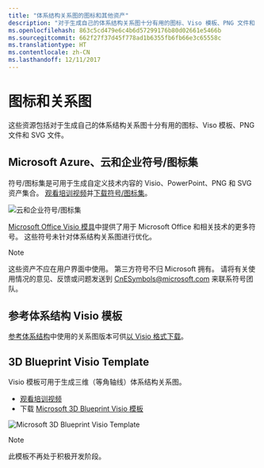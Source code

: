```yaml
---
title: "体系结构关系图的图标和其他资产"
description: "对于生成自己的体系结构关系图十分有用的图标、Viso 模板、PNG 文件和 SVG 文件"
ms.openlocfilehash: 863c5cd479e6c4b6d57299176b80d02661e5466b
ms.sourcegitcommit: 662f27f37d45f778ad1b6355fb6fb66e3c65558c
ms.translationtype: HT
ms.contentlocale: zh-CN
ms.lasthandoff: 12/11/2017
---
```

# <a name="icons-and-diagrams"></a>图标和关系图

这些资源包括对于生成自己的体系结构关系图十分有用的图标、Viso 模板、PNG 文件和 SVG 文件。

## <a name="microsoft-azure-cloud-and-enterprise-symbolicon-set"></a>Microsoft Azure、云和企业符号/图标集

符号/图标集是可用于生成自定义技术内容的 Visio、PowerPoint、PNG 和 SVG 资产集合。
[观看培训视频](http://aka.ms/CnESymbolsVideo)并[下载符号/图标集](http://aka.ms/CnESymbols)。 

![云和企业符号/图标集](./_images/CnESymbols.png)

[Microsoft Office Visio 模具](http://www.microsoft.com/en-us/download/details.aspx?id=35772)中提供了用于 Microsoft Office 和相关技术的更多符号。 这些符号未针对体系结构关系图进行优化。   

> [!NOTE]
> 这些资产不应在用户界面中使用。 第三方符号不归 Microsoft 拥有。
> 请将有关使用情况的意见、反馈或问题发送到 [CnESymbols@microsoft.com](mailto:CnESymbols@microsoft.com) 来联系符号团队。

## <a name="reference-architectures-visio-template"></a>参考体系结构 Visio 模板 

[参考体系结构](../reference-architectures/index.md)中使用的关系图版本可供[以 Visio 格式下载](https://aka.ms/arch-diagrams)。

## <a name="3d-blueprint-visio-template"></a>3D Blueprint Visio Template

Visio 模板可用于生成三维（等角轴线）体系结构关系图。

- [观看培训视频](http://aka.ms/3dBlueprintTemplateVideo) 
- 下载 [Microsoft 3D Blueprint Visio 模板](http://aka.ms/3DBlueprintTemplate)

![Microsoft 3D Blueprint Visio Template](./_images/3DBlueprintVisioTemplate.png)

> [!NOTE]
> 此模板不再处于积极开发阶段。
